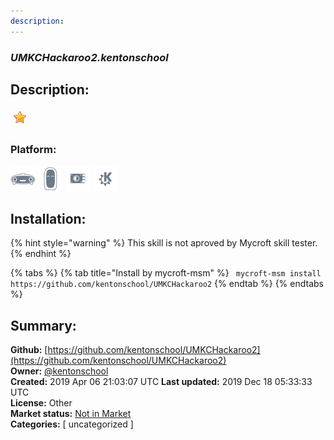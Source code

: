 ```yaml
---
description: 
---
```


### _UMKCHackaroo2.kentonschool_  
## Description:  
  
![](../.gitbook/assets/star.png)  
### Platform:  
 ![Mark I](../.gitbook/assets/mark-1-icon.png)  ![Mark II](../.gitbook/assets/mark-2-icon.png)  ![Picroft](../.gitbook/assets/picroft-icon.png)  ![plasmoid](../.gitbook/assets/kde.png)   
## Installation:  
{% hint style="warning" %}
This skill is not aproved by Mycroft skill tester.
{% endhint %}
    
{% tabs %}
{% tab title="Install by mycroft-msm" %}
``` mycroft-msm install https://github.com/kentonschool/UMKCHackaroo2```
{% endtab %}
  {% endtabs %}
    
## Summary:  
**Github:** [https://github.com/kentonschool/UMKCHackaroo2](https://github.com/kentonschool/UMKCHackaroo2)  
**Owner:** [@kentonschool](https://github.com/kentonschool)  
**Created:** 2019 Apr 06 21:03:07 UTC  **Last updated:** 2019 Dec 18 05:33:33 UTC  
**License:** Other  
**Market status:** [Not in Market](https://market.mycroft.ai/skill/)  
**Categories:** [ uncategorized ]   
